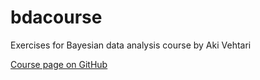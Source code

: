 # bdacourse
Exercises for Bayesian data analysis course by Aki Vehtari

[Course page on GitHub](https://avehtari.github.io/BDA_course_Aalto/gsu2021.html)
